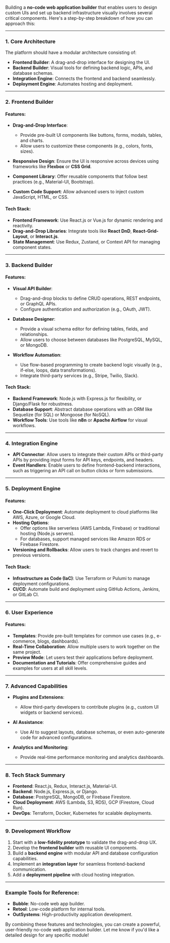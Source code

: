 Building a **no-code web application builder** that enables users to design custom UIs and set up backend infrastructure visually involves several critical components. Here's a step-by-step breakdown of how you can approach this:

---

### 1. **Core Architecture**

The platform should have a modular architecture consisting of:

- **Frontend Builder**: A drag-and-drop interface for designing the UI.
- **Backend Builder**: Visual tools for defining backend logic, APIs, and database schemas.
- **Integration Engine**: Connects the frontend and backend seamlessly.
- **Deployment Engine**: Automates hosting and deployment.

---

### 2. **Frontend Builder**

#### Features:

- **Drag-and-Drop Interface**:
    
    - Provide pre-built UI components like buttons, forms, modals, tables, and charts.
    - Allow users to customize these components (e.g., colors, fonts, sizes).
- **Responsive Design**: Ensure the UI is responsive across devices using frameworks like **Flexbox** or **CSS Grid**.
    
- **Component Library**: Offer reusable components that follow best practices (e.g., Material-UI, Bootstrap).
    
- **Custom Code Support**: Allow advanced users to inject custom JavaScript, HTML, or CSS.
    

#### Tech Stack:

- **Frontend Framework**: Use React.js or Vue.js for dynamic rendering and reactivity.
- **Drag-and-Drop Libraries**: Integrate tools like **React DnD**, **React-Grid-Layout**, or **Interact.js**.
- **State Management**: Use Redux, Zustand, or Context API for managing component states.

---

### 3. **Backend Builder**

#### Features:

- **Visual API Builder**:
    
    - Drag-and-drop blocks to define CRUD operations, REST endpoints, or GraphQL APIs.
    - Configure authentication and authorization (e.g., OAuth, JWT).
- **Database Designer**:
    
    - Provide a visual schema editor for defining tables, fields, and relationships.
    - Allow users to choose between databases like PostgreSQL, MySQL, or MongoDB.
- **Workflow Automation**:
    
    - Use flow-based programming to create backend logic visually (e.g., if-else, loops, data transformations).
    - Integrate third-party services (e.g., Stripe, Twilio, Slack).

#### Tech Stack:

- **Backend Framework**: Node.js with Express.js for flexibility, or Django/Flask for robustness.
- **Database Support**: Abstract database operations with an ORM like Sequelize (for SQL) or Mongoose (for NoSQL).
- **Workflow Tools**: Use tools like **n8n** or **Apache Airflow** for visual workflows.

---

### 4. **Integration Engine**

- **API Connector**: Allow users to integrate their custom APIs or third-party APIs by providing input forms for API keys, endpoints, and headers.
- **Event Handlers**: Enable users to define frontend-backend interactions, such as triggering an API call on button clicks or form submissions.

---

### 5. **Deployment Engine**

#### Features:

- **One-Click Deployment**: Automate deployment to cloud platforms like AWS, Azure, or Google Cloud.
- **Hosting Options**:
    - Offer options like serverless (AWS Lambda, Firebase) or traditional hosting (Node.js servers).
    - For databases, support managed services like Amazon RDS or Firebase Firestore.
- **Versioning and Rollbacks**: Allow users to track changes and revert to previous versions.

#### Tech Stack:

- **Infrastructure as Code (IaC)**: Use Terraform or Pulumi to manage deployment configurations.
- **CI/CD**: Automate build and deployment using GitHub Actions, Jenkins, or GitLab CI.

---

### 6. **User Experience**

#### Features:

- **Templates**: Provide pre-built templates for common use cases (e.g., e-commerce, blogs, dashboards).
- **Real-Time Collaboration**: Allow multiple users to work together on the same project.
- **Preview Mode**: Let users test their applications before deployment.
- **Documentation and Tutorials**: Offer comprehensive guides and examples for users at all skill levels.

---

### 7. **Advanced Capabilities**

- **Plugins and Extensions**:
    
    - Allow third-party developers to contribute plugins (e.g., custom UI widgets or backend services).
- **AI Assistance**:
    
    - Use AI to suggest layouts, database schemas, or even auto-generate code for advanced configurations.
- **Analytics and Monitoring**:
    
    - Provide real-time performance monitoring and analytics dashboards.

---

### 8. **Tech Stack Summary**

- **Frontend**: React.js, Redux, Interact.js, Material-UI.
- **Backend**: Node.js, Express.js, or Django.
- **Database**: PostgreSQL, MongoDB, or Firebase Firestore.
- **Cloud Deployment**: AWS (Lambda, S3, RDS), GCP (Firestore, Cloud Run).
- **DevOps**: Terraform, Docker, Kubernetes for scalable deployments.

---

### 9. **Development Workflow**

1. Start with a **low-fidelity prototype** to validate the drag-and-drop UX.
2. Develop the **frontend builder** with reusable UI components.
3. Build a **backend engine** with modular API and database configuration capabilities.
4. Implement an **integration layer** for seamless frontend-backend communication.
5. Add a **deployment pipeline** with cloud hosting integration.

---

### Example Tools for Reference:

- **Bubble**: No-code web app builder.
- **Retool**: Low-code platform for internal tools.
- **OutSystems**: High-productivity application development.

By combining these features and technologies, you can create a powerful, user-friendly no-code web application builder. Let me know if you'd like a detailed design for any specific module!